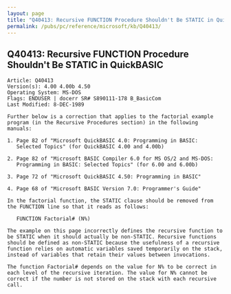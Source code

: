 ```yaml
---
layout: page
title: "Q40413: Recursive FUNCTION Procedure Shouldn't Be STATIC in QuickBASIC"
permalink: /pubs/pc/reference/microsoft/kb/Q40413/
---
```


## Q40413: Recursive FUNCTION Procedure Shouldn't Be STATIC in QuickBASIC

	Article: Q40413
	Version(s): 4.00 4.00b 4.50
	Operating System: MS-DOS
	Flags: ENDUSER | docerr SR# S890111-178 B_BasicCom
	Last Modified: 8-DEC-1989
	
	Further below is a correction that applies to the factorial example
	program (in the Recursive Procedures section) in the following
	manuals:
	
	1. Page 82 of "Microsoft QuickBASIC 4.0: Programming in BASIC:
	   Selected Topics" (for QuickBASIC 4.00 and 4.00b)
	
	2. Page 82 of "Microsoft BASIC Compiler 6.0 for MS OS/2 and MS-DOS:
	   Programming in BASIC: Selected Topics" (for 6.00 and 6.00b)
	
	3. Page 72 of "Microsoft QuickBASIC 4.50: Programming in BASIC"
	
	4. Page 68 of "Microsoft BASIC Version 7.0: Programmer's Guide"
	
	In the factorial function, the STATIC clause should be removed from
	the FUNCTION line so that it reads as follows:
	
	   FUNCTION Factorial# (N%)
	
	The example on this page incorrectly defines the recursive function to
	be STATIC when it should actually be non-STATIC. Recursive functions
	should be defined as non-STATIC because the usefulness of a recursive
	function relies on automatic variables saved temporarily on the stack,
	instead of variables that retain their values between invocations.
	
	The function Factorial# depends on the value for N% to be correct in
	each level of the recursive iteration. The value for N% cannot be
	correct if the number is not stored on the stack with each recursive
	call.
